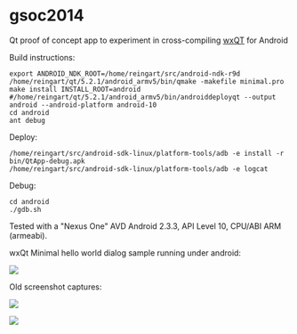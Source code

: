 gsoc2014
========

Qt proof of concept app to experiment in cross-compiling [wxQT](http://wiki.wxwidgets.org/WxQt) for Android

Build instructions:

    export ANDROID_NDK_ROOT=/home/reingart/src/android-ndk-r9d
    /home/reingart/qt/5.2.1/android_armv5/bin/qmake -makefile minimal.pro
    make install INSTALL_ROOT=android
    #/home/reingart/qt/5.2.1/android_armv5/bin/androiddeployqt --output android --android-platform android-10
    cd android
    ant debug
 

Deploy:

    /home/reingart/src/android-sdk-linux/platform-tools/adb -e install -r bin/QtApp-debug.apk
    /home/reingart/src/android-sdk-linux/platform-tools/adb -e logcat

Debug:

    cd android
    ./gdb.sh

Tested with a "Nexus One" AVD Android 2.3.3, API Level 10, CPU/ABI ARM (armeabi).

wxQt Minimal hello world dialog sample running under android:

![](https://18366829875916615714.googlegroups.com/attach/f33f364ba1c0aa0d/wxQtAndroid.png?part=4&view=1&vt=ANaJVrHaA74Ip18Ze-R3TH_XVYP97aQzqUMiUVSIJtIq-XmfKM1wBD93acw3HhPpVmeLR6InzfjLDyK1D9yIFnu1nKcgEeY3bn39ilCyhIfV6IusfGlJs-I) 

Old screenshot captures:

![](https://dl.dropboxusercontent.com/u/75600582/gsoc2014/android_screen.png)

![](https://dl.dropboxusercontent.com/u/75600582/gsoc2014/android_app.png)


